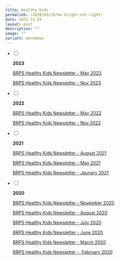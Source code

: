```yaml
---
title: Healthy Kids
permalink: /2020/03/29/be-bright-eat-right/
date: 2023-11-29
layout: post
description: ""
image: ""
variant: markdown
---
```

<ul class="jekyllcodex_accordion">
<li>
<input type="checkbox" id="accordion1">
<label for="accordion1"><p><strong>2023</strong></p></label>
<div>
<p><a href="/files/Healthy%20Kids%20Newsletter/brps%20healthy%20kids%20newsletter_may%202023.pdf">BRPS Healthy Kids Newsletter - May 2023</a></p>
<p><a href="/files/Healthy%20Kids%20Newsletter/brps%20health%20kids%20newsletter_nov%202023.pdf">BRPS Healthy Kids Newsletter - Nov 2023</a></p>
</div>
</li> 
<li>
<input type="checkbox" id="accordion2">
<label for="accordion2"><p><strong>2022</strong></p></label>
<div>
<p><a href="/files/BRPS-Healthy-Kids-Newsletter-May-2022.pdf">BRPS Healthy Kids Newsletter - May 2022</a></p>
<p><a href="/files/BRPS-Healthy-Kids-Newsletter-Nov-2022.pdf">BRPS Healthy Kids Newsletter - Nov 2022</a></p>
</div>
</li>  
<li>
<input type="checkbox" id="accordion3">
<label for="accordion3"><p><strong>2021</strong></p></label>
<div>
<p><a href="/files/Healthy%20Kids%20Newsletter/brps%20healthy%20kids%20newsletter%20-%20nov%202022.pdf</a></p>
<p><a href=">BRPS Healthy Kids Newsletter - August 2021</a></p>
<p><a href="/files/BRPS-Healthy-Kids-Newsletter-MAY-2021.pdf">BRPS Healthy Kids Newsletter - May 2021</a></p>
<p><a href="/files/BRPS-Healthy-Kids-Newsletter-JAN-2021.pdf">BRPS Healthy Kids Newsletter - Jaunary 2021</a></p>
</div>
</li>  
<li>
<input type="checkbox" id="accordion4">
<label for="accordion4"><p><strong>2020</strong></p></label>
<div>
<p><a href="/files/BRPS-Healthy-Kids-Newsletter-NOV-2020.pdf">BRPS Healthy Kids Newsletter - November 2020</a></p>
<p><a href="/files/Update_BRPS-Healthy-Kids-Newsletter-AUG-2020-final.pdf">BRPS Healthy Kids Newsletter - August 2020</a></p>
<p><a href="/files/BRPS-Healthy-Kids-Newsletter-JULY-2020.pdf">BRPS Healthy Kids Newsletter - July 2020</a></p>
<p><a href="/files/BRPS-Healthy-Kids-Newsletter-June-2020-final.pdf">BRPS Healthy Kids Newsletter - June 2020</a></p>
<p><a href="/files/BRPS-Healthy-Kids-Newsletter-March-2020.pdf">BRPS Healthy Kids Newsletter - March 2020</a></p>
<p><a href="/files/BRPS-Healthy-Kids-Newsletter-27-Feb-2020-Final-TAPGRABGO-SATS-logo.pdf">BRPS Healthy Kids Newsletter -&nbsp; February 2020</a></p>
</div>
</li>
</ul>